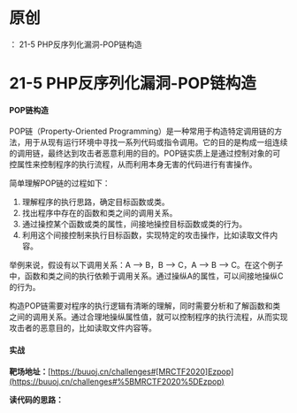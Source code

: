 # 原创
：  21-5 PHP反序列化漏洞-POP链构造

# 21-5 PHP反序列化漏洞-POP链构造

#### POP链构造

POP链（Property-Oriented Programming）是一种常用于构造特定调用链的方法，用于从现有运行环境中寻找一系列代码或指令调用。它的目的是构成一组连续的调用链，最终达到攻击者恶意利用的目的。POP链实质上是通过控制对象的可控属性来控制程序的执行流程，从而利用本身无害的代码进行有害操作。

简单理解POP链的过程如下：

1. 理解程序的执行思路，确定目标函数或类。
1. 找出程序中存在的函数和类之间的调用关系。
1. 通过操控某个函数或类的属性，间接地操控目标函数或类的行为。
1. 利用这个间接控制来执行目标函数，实现特定的攻击操作，比如读取文件内容。

举例来说，假设有以下调用关系：A --&gt; B，B --&gt; C，A --&gt; B --&gt; C。在这个例子中，函数和类之间的执行依赖于调用关系。通过操纵A的属性，可以间接地操纵C的行为。

构造POP链需要对程序的执行逻辑有清晰的理解，同时需要分析和了解函数和类之间的调用关系。通过合理地操纵属性值，就可以控制程序的执行流程，从而实现攻击者的恶意目的，比如读取文件内容等。

#### 实战

**靶场地址：**[https://buuoj.cn/challenges#[MRCTF2020]Ezpop](https://buuoj.cn/challenges#%5BMRCTF2020%5DEzpop)

**读代码的思路：**
